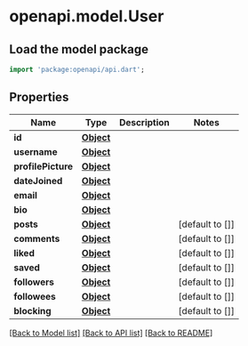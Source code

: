 # openapi.model.User

## Load the model package
```dart
import 'package:openapi/api.dart';
```

## Properties
Name | Type | Description | Notes
------------ | ------------- | ------------- | -------------
**id** | [**Object**](.md) |  | 
**username** | [**Object**](.md) |  | 
**profilePicture** | [**Object**](.md) |  | 
**dateJoined** | [**Object**](.md) |  | 
**email** | [**Object**](.md) |  | 
**bio** | [**Object**](.md) |  | 
**posts** | [**Object**](.md) |  | [default to []]
**comments** | [**Object**](.md) |  | [default to []]
**liked** | [**Object**](.md) |  | [default to []]
**saved** | [**Object**](.md) |  | [default to []]
**followers** | [**Object**](.md) |  | [default to []]
**followees** | [**Object**](.md) |  | [default to []]
**blocking** | [**Object**](.md) |  | [default to []]

[[Back to Model list]](../README.md#documentation-for-models) [[Back to API list]](../README.md#documentation-for-api-endpoints) [[Back to README]](../README.md)


